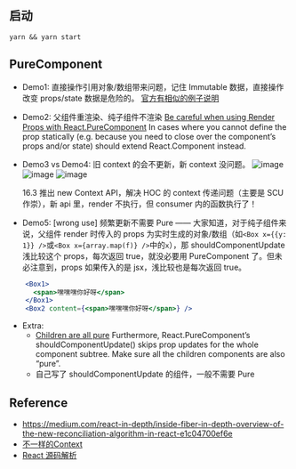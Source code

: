 ## 启动

`yarn && yarn start`

## PureComponent

- Demo1: 直接操作引用对象/数组带来问题，记住 Immutable 数据，直接操作改变 props/state 数据是危险的。
[官方有相似的例子说明](https://reactjs.org/docs/optimizing-performance.html#examples)


- Demo2: 父组件重渲染、纯子组件不渲染
  [Be careful when using Render Props with React.PureComponent](https://reactjs.org/docs/render-props.html#be-careful-when-using-render-props-with-reactpurecomponent) In cases where you cannot define the prop statically (e.g. because you need to close over the component’s props and/or state) <Mouse> should extend React.Component instead.

- Demo3 vs Demo4: 旧 context 的会不更新，新 context 没问题。
![image](https://user-images.githubusercontent.com/8243326/53578596-e729bb00-3bb2-11e9-9637-04db10f54e26.png)
![image](https://user-images.githubusercontent.com/8243326/53578627-f577d700-3bb2-11e9-8a5e-ce248636d8e3.png)
![image](https://user-images.githubusercontent.com/8243326/53578637-fc064e80-3bb2-11e9-952b-b05e4c0ae15f.png)

  16.3 推出 new Context API，解决 HOC 的 context 传递问题（主要是 SCU 作崇），新 api 里，render 不执行，但 consumer 内的函数执行了！

- Demo5: [wrong use] 频繁更新不需要 Pure —— 大家知道，对于纯子组件来说，父组件 render 时传入的 props 为实时生成的对象/数组（如`<Box x={{y: 1}} />`或`<Box x={array.map(f)} />`中的`x`），那 shouldComponentUpdate 浅比较这个 props，每次返回 true，就没必要用 PureComponent 了。但未必注意到，props 如果传入的是 jsx，浅比较也是每次返回 true。

```jsx
    <Box1>
      <span>嘿嘿嘿你好呀</span>
    </Box1>
    <Box2 content={<span>嘿嘿嘿你好呀</span>} />
```

- Extra:
  - [Children are all pure](https://reactjs.org/docs/react-api.html#reactpurecomponent)
    Furthermore, React.PureComponent’s shouldComponentUpdate() skips prop updates for the whole component subtree. Make sure all the children components are also “pure”.
  - 自己写了 shouldComponentUpdate 的组件，一般不需要 Pure


## Reference

- https://medium.com/react-in-depth/inside-fiber-in-depth-overview-of-the-new-reconciliation-algorithm-in-react-e1c04700ef6e
- [不一样的Context](https://zhuanlan.zhihu.com/p/42654080)
- [React 源码解析](https://react.jokcy.me/book/update/expiration-time.html)
